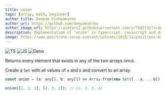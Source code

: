 ```yaml
---
title: union
tags: [array, math, beginner]
author_title: Deepak Vishwakarma
author_url: https://github.com/deepakshrma
author_image_url: https://avatars2.githubusercontent.com/u/7682731?s=400
description: Implementation of "union" in typescript, javascript and deno.
image: https://www.positronx.io/wp-content/uploads/2018/11/positronx-banner-1152-1.jpg
---
```


![TS](https://img.shields.io/badge/supports-typescript-blue.svg?style=flat-square)
![JS](https://img.shields.io/badge/supports-javascript-yellow.svg?style=flat-square)
![Deno](https://img.shields.io/badge/supports-deno-green.svg?style=flat-square)

Returns every element that exists in any of the two arrays once.

Create a `Set` with all values of `a` and `b` and convert to an array.

```ts title="typescript"
const union = (a: any[], b: any[]) => Array.from(new Set([...a, ...b]));
```

```ts title="typescript"
union([1, 2, 3], [4, 3, 2]); // [1, 2, 3, 4]
```

